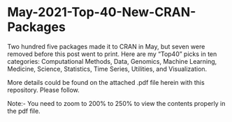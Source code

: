 # May-2021-Top-40-New-CRAN-Packages

Two hundred five packages made it to CRAN in May, but seven were removed before this post went to print. Here are my “Top40” picks in ten categories: Computational Methods, Data, Genomics, Machine Learning, Medicine, Science, Statistics, Time Series, Utilities, and Visualization.

More details could be found on the attached .pdf file herein with this repository. Please follow.

Note:- You need to zoom to 200% to 250% to view the contents properly in the pdf file.
